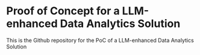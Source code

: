 # Proof of Concept for a LLM-enhanced Data Analytics Solution

This is the Github repository for the PoC of a LLM-enhanced Data Analytics Solution